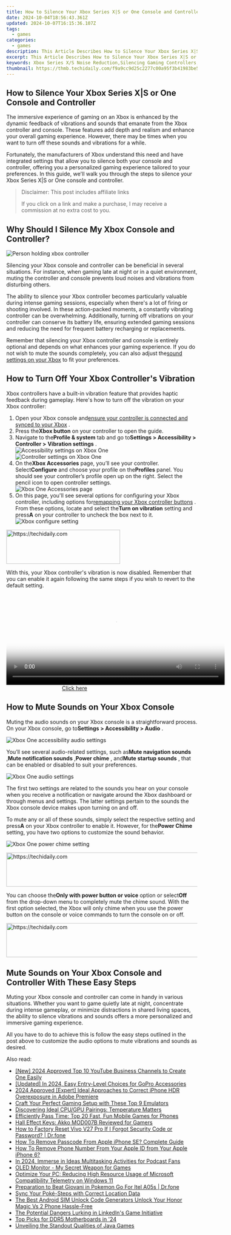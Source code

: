 ```yaml
---
title: How to Silence Your Xbox Series X|S or One Console and Controller
date: 2024-10-04T18:56:43.361Z
updated: 2024-10-07T16:15:36.107Z
tags:
  - games
categories:
  - games
description: This Article Describes How to Silence Your Xbox Series X|S or One Console and Controller
excerpt: This Article Describes How to Silence Your Xbox Series X|S or One Console and Controller
keywords: Xbox Series X/S Noise Reduction,Silencing Gaming Controllers,Console Soundproofing Techniques,Gaming Noise Control Methods,Game Console Acoustic Management,Reduce Xbox Audio Output,Gaming Console Silent Mode
thumbnail: https://thmb.techidaily.com/f9a9cc9d25c2277c00a95f3b41983be5b23439a73a148ad43909fb1af78cba44.jpg
---
```


## How to Silence Your Xbox Series X|S or One Console and Controller

 The immersive experience of gaming on an Xbox is enhanced by the dynamic feedback of vibrations and sounds that emanate from the Xbox controller and console. These features add depth and realism and enhance your overall gaming experience. However, there may be times when you want to turn off these sounds and vibrations for a while.

 Fortunately, the manufacturers of Xbox understand this need and have integrated settings that allow you to silence both your console and controller, offering you a personalized gaming experience tailored to your preferences. In this guide, we'll walk you through the steps to silence your Xbox Series X|S or One console and controller.

>  Disclaimer: This post includes affiliate links
>
>  If you click on a link and make a purchase, I may receive a commission at no extra cost to you.
>

## Why Should I Silence My Xbox Console and Controller?

![Person holding xbox controller](https://static1.makeuseofimages.com/wordpress/wp-content/uploads/2023/07/person-holding-xbox-controller.jpg)

 Silencing your Xbox console and controller can be beneficial in several situations. For instance, when gaming late at night or in a quiet environment, muting the controller and console prevents loud noises and vibrations from disturbing others.

 The ability to silence your Xbox controller becomes particularly valuable during intense gaming sessions, especially when there's a lot of firing or shooting involved. In these action-packed moments, a constantly vibrating controller can be overwhelming. Additionally, turning off vibrations on your controller can conserve its battery life, ensuring extended gaming sessions and reducing the need for frequent battery recharging or replacements.

 Remember that silencing your Xbox controller and console is entirely optional and depends on what enhances your gaming experience. If you do not wish to mute the sounds completely, you can also adjust the[sound settings on your Xbox](https://www.makeuseof.com/xbox-series-xs-sound-settings/) to fit your preferences.

## How to Turn Off Your Xbox Controller's Vibration

 Xbox controllers have a built-in vibration feature that provides haptic feedback during gameplay. Here's how to turn off the vibration on your Xbox controller:

1. Open your Xbox console and[ensure your controller is connected and synced to your Xbox](https://www.makeuseof.com/tag/sync-xbox-one-controller/) .
2. Press the**Xbox button** on your controller to open the guide.
3. Navigate to the**Profile & system** tab and go to**Settings > Accessibility > Controller >** **Vibration settings** .  
![Accessibility settings on Xbox One](https://static1.makeuseofimages.com/wordpress/wp-content/uploads/2023/07/accessibility-setting-xbox.jpeg)  
![Controller settings on Xbox One](https://static1.makeuseofimages.com/wordpress/wp-content/uploads/2023/07/controller-setting-xbox.jpeg)
4. On the**Xbox Accessories** page, you’ll see your controller. Select**Configure** and choose your profile on the**Profiles** panel. You should see your controller’s profile open up on the right. Select the pencil icon to open controller settings.  
![Xbox One Accessories page](https://static1.makeuseofimages.com/wordpress/wp-content/uploads/2023/07/xbox-accessories-xbox.jpeg)
5. On this page, you'll see several options for configuring your Xbox controller, including options for[remapping your Xbox controller buttons](https://www.makeuseof.com/tag/how-to-remap-your-xbox-one-controller-buttons/) . From these options, locate and select the**Turn on vibration** setting and press**A** on your controller to uncheck the box next to it.  
![Xbox configure setting](https://static1.makeuseofimages.com/wordpress/wp-content/uploads/2023/07/xbox-configure-setting.jpeg)

<!-- affiliate ads begin -->
<a href="https://aligracehair.sjv.io/c/5597632/2036467/19272" target="_top" id="2036467">
  <img src="//a.impactradius-go.com/display-ad/19272-2036467" border="0" alt="https://techidaily.com" width="300" height="90"/>
</a>
<img height="0" width="0" src="https://aligracehair.sjv.io/i/5597632/2036467/19272" style="position:absolute;visibility:hidden;" border="0" />
<!-- affiliate ads end -->

 With this, your Xbox controller's vibration is now disabled. Remember that you can enable it again following the same steps if you wish to revert to the default setting.

<!-- affiliate ads begin -->
<span id="1983539">
					<video width="576" height="240" style="cursor:pointer"
           poster="//a.impactradius-go.com/display-clicktoplayimage/1983539.png"
           onclick="if(!this.playClicked){this.play();this.setAttribute('controls',true);this.playClicked=true;}">
	   <source src="//a.impactradius-go.com/display-ad/22993-1983539">
	   <img src="//a.impactradius-go.com/display-clicktoplayimage/1983539.png" style="border: none; height: 100%; width: 100%; object-fit: contain">
	</video>
	<div style="width:360px;text-align:center"><a href="javascript:window.open(decodeURIComponent('https%3A%2F%2Fhomestyler.sjv.io%2Fc%2F5597632%2F1983539%2F22993'), '_blank');void(0);">Click here</a></div>
</span>
<img height="0" width="0" src="https://imp.pxf.io/i/5597632/1983539/22993" style="position:absolute;visibility:hidden;" border="0" />
<!-- affiliate ads end -->

## How to Mute Sounds on Your Xbox Console

 Muting the audio sounds on your Xbox console is a straightforward process. On your Xbox console, go to**Settings > Accessibility > Audio** .

![Xbox One accessibility audio settings](https://static1.makeuseofimages.com/wordpress/wp-content/uploads/2023/07/xbox-accessibility-audio-settings.jpeg)

 You’ll see several audio-related settings, such as**Mute navigation sounds** ,**Mute notification sounds** ,**Power chime** , and**Mute startup sounds** , that can be enabled or disabled to suit your preferences.

![Xbox One audio settings](https://static1.makeuseofimages.com/wordpress/wp-content/uploads/2023/07/xbox-audio-settings.jpeg)

 The first two settings are related to the sounds you hear on your console when you receive a notification or navigate around the Xbox dashboard or through menus and settings. The latter settings pertain to the sounds the Xbox console device makes upon turning on and off.

 To mute any or all of these sounds, simply select the respective setting and press**A** on your Xbox controller to enable it. However, for the**Power Chime** setting, you have two options to customize the sound behavior.

![Xbox One power chime setting](https://static1.makeuseofimages.com/wordpress/wp-content/uploads/2023/07/xbox-power-chime-setting.jpeg)

<!-- affiliate ads begin -->
<a href="https://ephamedtechinc.pxf.io/c/5597632/2136627/26400" target="_top" id="2136627">
  <img src="//a.impactradius-go.com/display-ad/26400-2136627" border="0" alt="https://techidaily.com" width="728" height="90"/>
</a>
<img height="0" width="0" src="https://ephamedtechinc.pxf.io/i/5597632/2136627/26400" style="position:absolute;visibility:hidden;" border="0" />
<!-- affiliate ads end -->

 You can choose the**Only with power button or voice** option or select**Off** from the drop-down menu to completely mute the chime sound. With the first option selected, the Xbox will only chime when you use the power button on the console or voice commands to turn the console on or off.

<!-- affiliate ads begin -->
<a href="https://aligracehair.sjv.io/c/5597632/2080317/19272" target="_top" id="2080317">
  <img src="//a.impactradius-go.com/display-ad/19272-2080317" border="0" alt="https://techidaily.com" width="728" height="90"/>
</a>
<img height="0" width="0" src="https://aligracehair.sjv.io/i/5597632/2080317/19272" style="position:absolute;visibility:hidden;" border="0" />
<!-- affiliate ads end -->

## Mute Sounds on Your Xbox Console and Controller With These Easy Steps

 Muting your Xbox console and controller can come in handy in various situations. Whether you want to game quietly late at night, concentrate during intense gameplay, or minimize distractions in shared living spaces, the ability to silence vibrations and sounds offers a more personalized and immersive gaming experience.

 All you have to do to achieve this is follow the easy steps outlined in the post above to customize the audio options to mute vibrations and sounds as desired.

<ins class="adsbygoogle"
     style="display:block"
     data-ad-format="autorelaxed"
     data-ad-client="ca-pub-7571918770474297"
     data-ad-slot="1223367746"></ins>

<ins class="adsbygoogle"
     style="display:block"
     data-ad-client="ca-pub-7571918770474297"
     data-ad-slot="8358498916"
     data-ad-format="auto"
     data-full-width-responsive="true"></ins>

<span class="atpl-alsoreadstyle">Also read:</span>
<div><ul>
<li><a href="https://youtube-data.techidaily.com/024-approved-top-10-youtube-business-channels-to-create-one-easily/"><u>[New] 2024 Approved Top 10 YouTube Business Channels to Create One Easily</u></a></li>
<li><a href="https://article-posts.techidaily.com/updated-in-2024-easy-entry-level-choices-for-gopro-accessories/"><u>[Updated] In 2024, Easy Entry-Level Choices for GoPro Accessories</u></a></li>
<li><a href="https://some-knowledge.techidaily.com/2024-approved-expert-ideal-approaches-to-correct-iphone-hdr-overexposure-in-adobe-premiere/"><u>2024 Approved [Expert] Ideal Approaches to Correct iPhone HDR Overexposure in Adobe Premiere</u></a></li>
<li><a href="https://games-able.techidaily.com/craft-your-perfect-gaming-setup-with-these-top-9-emulators/"><u>Craft Your Perfect Gaming Setup with These Top 9 Emulators</u></a></li>
<li><a href="https://games-able.techidaily.com/discovering-ideal-cpugpu-pairings-temperature-matters/"><u>Discovering Ideal CPU/GPU Pairings: Temperature Matters</u></a></li>
<li><a href="https://games-able.techidaily.com/efficiently-pass-time-top-20-fast-fun-mobile-games-for-phones/"><u>Efficiently Pass Time: Top 20 Fast, Fun Mobile Games for Phones</u></a></li>
<li><a href="https://games-able.techidaily.com/hall-effect-keys-akko-mod007b-reviewed-for-gamers/"><u>Hall Effect Keys: Akko MOD007B Reviewed for Gamers</u></a></li>
<li><a href="https://techidaily.com/how-to-factory-reset-vivo-v27-pro-if-i-forgot-security-code-or-password-drfone-by-drfone-reset-android-reset-android/"><u>How to Factory Reset Vivo V27 Pro If I Forgot Security Code or Password? | Dr.fone</u></a></li>
<li><a href="https://ios-unlock.techidaily.com/how-to-remove-passcode-from-apple-iphone-se-complete-guide-by-drfone-ios/"><u>How To Remove Passcode From Apple iPhone SE? Complete Guide</u></a></li>
<li><a href="https://apple-account.techidaily.com/how-to-remove-phone-number-from-your-apple-id-from-your-apple-iphone-6-by-drfone-ios/"><u>How To Remove Phone Number From Your Apple ID from Your Apple iPhone 6?</u></a></li>
<li><a href="https://some-knowledge.techidaily.com/in-2024-immerse-in-ideas-multitasking-activities-for-podcast-fans/"><u>In 2024, Immerse in Ideas Multitasking Activities for Podcast Fans</u></a></li>
<li><a href="https://games-able.techidaily.com/oled-monitor-my-secret-weapon-for-games/"><u>OLED Monitor - My Secret Weapon for Games</u></a></li>
<li><a href="https://common-error.techidaily.com/optimize-your-pc-reducing-high-resource-usage-of-microsoft-compatibility-telemetry-on-windows-11/"><u>Optimize Your PC: Reducing High Resource Usage of Microsoft Compatibility Telemetry on Windows 11</u></a></li>
<li><a href="https://android-pokemon-go.techidaily.com/preparation-to-beat-giovani-in-pokemon-go-for-itel-a05s-drfone-by-drfone-virtual-android/"><u>Preparation to Beat Giovani in Pokemon Go For Itel A05s | Dr.fone</u></a></li>
<li><a href="https://games-able.techidaily.com/sync-your-poke-steps-with-correct-location-data/"><u>Sync Your Poké-Steps with Correct Location Data</u></a></li>
<li><a href="https://sim-unlock.techidaily.com/the-best-android-sim-unlock-code-generators-unlock-your-honor-magic-vs-2-phone-hassle-free-by-drfone-android/"><u>The Best Android SIM Unlock Code Generators Unlock Your Honor Magic Vs 2 Phone Hassle-Free</u></a></li>
<li><a href="https://games-able.techidaily.com/the-potential-dangers-lurking-in-linkedins-game-initiative/"><u>The Potential Dangers Lurking in LinkedIn's Game Initiative</u></a></li>
<li><a href="https://games-able.techidaily.com/top-picks-for-ddr5-motherboards-in-24/"><u>Top Picks for DDR5 Motherboards in '24</u></a></li>
<li><a href="https://games-able.techidaily.com/unveiling-the-standout-qualities-of-java-games/"><u>Unveiling the Standout Qualities of Java Games</u></a></li>
</ul></div>

